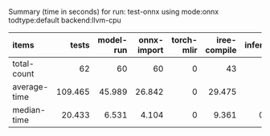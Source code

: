 Summary (time in seconds) for run: test-onnx using mode:onnx todtype:default backend:llvm-cpu

| items        |   tests |   model-run |   onnx-import |   torch-mlir |   iree-compile |   inference |
|:-------------|--------:|------------:|--------------:|-------------:|---------------:|------------:|
| total-count  |  62     |      60     |        60     |            0 |         43     |      16     |
| average-time | 109.465 |      45.989 |        26.842 |            0 |         29.475 |       7.16  |
| median-time  |  20.433 |       6.531 |         4.104 |            0 |          9.361 |       0.436 |
